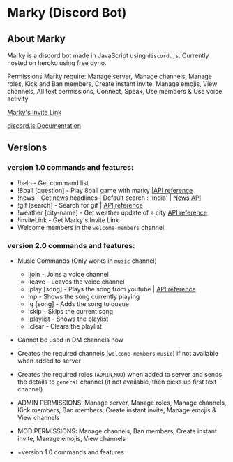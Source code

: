 # Marky (Discord Bot)

## About Marky
Marky is a discord bot made in JavaScript using `discord.js`. Currently hosted on heroku using free dyno. 

Permissions Marky require:
Manage server, Manage channels, Manage roles, Kick and Ban members, Create instant invite, Manage emojis, View channels, All text permissions, Connect, Speak, Use members & Use voice activity

[Marky's Invite Link](https://discordapp.com/api/oauth2/authorize?client_id=524254823160217607&permissions=1396178295&scope=bot)

[discord.js Documentation](https://discord.js.org/#/)

## Versions
### version 1.0 commands and features:
* !help - Get command list
* !8ball [question] - Play 8ball game with marky |[API reference](https://8ball.delegator.com/)
* !news - Get news headlines | Default search : 'India' |  [News API](https://news-api-chirag.herokuapp.com)
* !gif [search] - Search for gif | [API reference](https://tenor.com/gifapi/documentation#quickstart)
* !weather [city-name] - Get weather update of a city [API reference](https://openweathermap.org/api)
* !inviteLink - Get Marky's Invite Link
* Welcome members in the `welcome-members` channel

### version 2.0 commands and features:

- Music Commands (Only works in `music` channel)
  - !join - Joins a voice channel
  - !leave - Leaves the voice channel
  - !play [song] - Plays the song from youtube | [API reference](https://console.developers.google.com/apis/dashboard?project=discord-bot-marky)
  - !np - Shows the song currently playing
  - !q [song] - Adds the song to queue
  - !skip - Skips the current song
  - !playlist - Shows the playlist
  - !clear - Clears the playlist
- Cannot be used in DM channels now
- Creates the required channels (`welcome-members`,`music`) if not available when added to server
- Creates the required roles (`ADMIN`,`MOD`) when added to server and sends the details to `general` channel (if not available, then picks up first text channel)

- ADMIN PERMISSIONS:
Manage server, Manage roles, Manage channels, Kick members, Ban members, Create instant invite, Manage emojis & View channels
- MOD PERMISSIONS:
Manage channels, Ban members, Create instant invite, Manage emojis, View channels
- +version 1.0 commands and features
